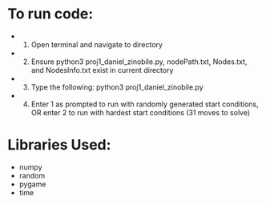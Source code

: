 # To run code:

- 1. Open terminal and navigate to directory
- 2. Ensure python3 proj1_daniel_zinobile.py, nodePath.txt, Nodes.txt, and NodesInfo.txt exist in current directory
- 3. Type the following: python3 proj1_daniel_zinobile.py
- 4. Enter 1 as prompted to run with randomly generated start conditions, OR enter 2 to run with hardest start conditions (31 moves to solve)

# Libraries Used:
- numpy
- random
- pygame
- time

